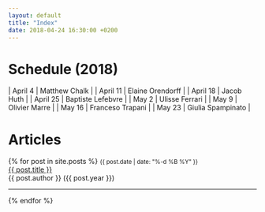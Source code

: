 ```yaml
---
layout: default
title: "Index"
date: 2018-04-24 16:30:00 +0200
---
```


# Schedule (2018)

| April 4 | Matthew Chalk |
| April 11 | Elaine Orendorff |
| April 18 | Jacob Huth |
| April 25 | Baptiste Lefebvre |
| May 2 | Ulisse Ferrari |
| May 9 | Olivier Marre |
| May 16 | Franceso Trapani |
| May 23 | Giulia Spampinato |


# Articles

{% for post in site.posts %}
  <small>{{ post.date | date: "%-d %B %Y" }}</small>
  <br>
  <a href="{{ site.baseurl }}{{ post.url }}">{{ post.title }}</a>
  <br>
  {{ post.author }} ({{ post.year }})
  <hr>
{% endfor %}

